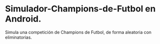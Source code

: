 # Simulador-Champions-de-Futbol en Android.
Simula una competición de Champions de Futbol,
de forma aleatoria con eliminatorias.
